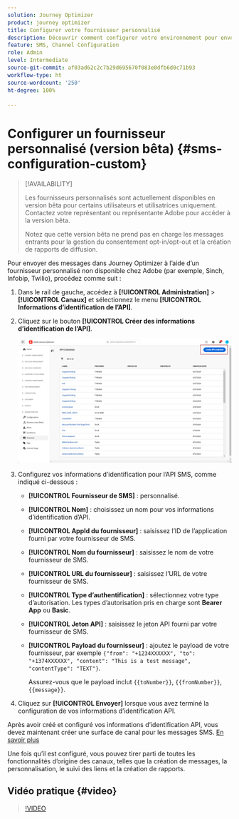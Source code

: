 ```yaml
---
solution: Journey Optimizer
product: journey optimizer
title: Configurer votre fournisseur personnalisé
description: Découvrir comment configurer votre environnement pour envoyer des messages SMS avec Journey Optimizer par le biais d’un fournisseur personnalisé
feature: SMS, Channel Configuration
role: Admin
level: Intermediate
source-git-commit: af03ad62c2c7b29d695670f083e0dfb6d0c71b93
workflow-type: ht
source-wordcount: '250'
ht-degree: 100%

---
```


# Configurer un fournisseur personnalisé (version bêta) {#sms-configuration-custom}

>[!AVAILABILITY]
>
>Les fournisseurs personnalisés sont actuellement disponibles en version bêta pour certains utilisateurs et utilisatrices uniquement. Contactez votre représentant ou représentante Adobe pour accéder à la version bêta.
>
>Notez que cette version bêta ne prend pas en charge les messages entrants pour la gestion du consentement opt-in/opt-out et la création de rapports de diffusion.

Pour envoyer des messages dans Journey Optimizer à l’aide d’un fournisseur personnalisé non disponible chez Adobe (par exemple, Sinch, Infobip, Twilio), procédez comme suit :

1. Dans le rail de gauche, accédez à **[!UICONTROL Administration]** > **[!UICONTROL Canaux]** et sélectionnez le menu **[!UICONTROL Informations d’identification de l’API]**.

1. Cliquez sur le bouton **[!UICONTROL Créer des informations d’identification de l’API]**.

   ![](assets/sms_byo_1.png)

1. Configurez vos informations d’identification pour l’API SMS, comme indiqué ci-dessous :

   * **[!UICONTROL Fournisseur de SMS]** : personnalisé.

   * **[!UICONTROL Nom]** : choisissez un nom pour vos informations d’identification d’API.

   * **[!UICONTROL AppId du fournisseur]** : saisissez l’ID de l’application fourni par votre fournisseur de SMS.

   * **[!UICONTROL Nom du fournisseur]** : saisissez le nom de votre fournisseur de SMS.

   * **[!UICONTROL URL du fournisseur]** : saisissez l’URL de votre fournisseur de SMS.

   * **[!UICONTROL Type d’authentification]** : sélectionnez votre type d’autorisation. Les types d’autorisation pris en charge sont **Bearer App** ou **Basic**.

   * **[!UICONTROL Jeton API]** : saisissez le jeton API fourni par votre fournisseur de SMS.

   * **[!UICONTROL Payload du fournisseur]** : ajoutez le payload de votre fournisseur, par exemple `{"from": "+1234XXXXXX", "to": "+1374XXXXXX", "content": "This is a test message", "contentType": "TEXT"}`.

     Assurez-vous que le payload inclut `{{toNumber}}`, `{{fromNumber}}`, `{{message}}`.

1. Cliquez sur **[!UICONTROL Envoyer]** lorsque vous avez terminé la configuration de vos informations d’identification API.

Après avoir créé et configuré vos informations d’identification API, vous devez maintenant créer une surface de canal pour les messages SMS. [En savoir plus](sms-configuration-surface.md)

Une fois qu’il est configuré, vous pouvez tirer parti de toutes les fonctionnalités d’origine des canaux, telles que la création de messages, la personnalisation, le suivi des liens et la création de rapports.

## Vidéo pratique {#video}

>[!VIDEO](https://video.tv.adobe.com/v/3431625)
